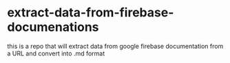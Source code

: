 # extract-data-from-firebase-documenations
this is a repo that will extract data from google firebase documentation from a URL and convert into .md format
